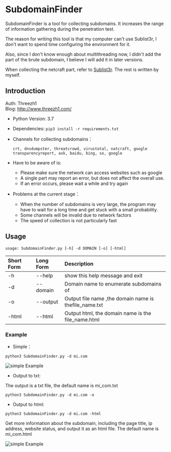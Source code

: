 # SubdomainFinder

SubdomainFinder is a tool for collecting subdomains. It increases the range of information gathering during the penetration test.

The reason for writing this tool is that my computer can't use Sublist3r, I don't want to spend time configuring the environment for it.

Also, since I don't know enough about multithreading now, I didn't add the part of the brute subdomain, I believe I will add it in later versions.

When collecting the netcraft part, refer to [Sublist3r](https://github.com/aboul3la/Sublist3r). The rest is written by myself.

## Introduction

Auth: Threezh1  
Blog: http://www.threezh1.com/

- Python Version: 3.7
- Dependencies: `pip3 install -r requirements.txt`
- Channels for collecting subdomains：

	`crt, dnsdumpster, threatcrowd, virustotal, natcraft, google transparencyreport, ask, baidu, bing, so, google`

- Have to be aware of is:

	- Please make sure the network can access websites such as google
	- A single part may report an error, but does not affect the overall use.
	- If an error occurs, please wait a while and try again

- Problems at the current stage：

	- When the number of subdomains is very large, the program may have to wait for a long time and get stuck with a small probability.
	- Some channels will be invalid due to network factors
	- The speed of collection is not particularly fast

## Usage

`usage: SubdomainFinder.py [-h] -d DOMAIN [-o] [-html]`

| Short Form | Long Form | Description |
| :-- | :-- | :-- |
| -h | --help | show this help message and exit |
| -d | --domain | Domain name to enumerate subdomains of |
| -o | --output | Output file name ,the domain name is thefile_name.txt |
| -html | --html | Output html, the domain name is the file_name.html |

### Example

- Simple：

`python3 SubdomainFinder.py -d mi.com`

![simple Example](https://i.loli.net/2019/07/29/5d3eba2ed22ac64594.jpg)

- Output to txt:

The output is a txt file, the default name is mi_com.txt

`python3 SubdomainFinder.py -d mi.com -o`

- Output to html:

`python3 SubdomainFinder.py -d mi.com -html`

Get more information about the subdomain, including the page title, ip address, website status, and output it as an html file. The default name is mi_com.html

![simple Example](https://i.loli.net/2019/07/29/5d3eba2ed148a11069.jpg)

